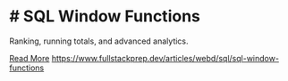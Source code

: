 # # SQL Window Functions

Ranking, running totals, and advanced analytics.

[Read More](https://www.fullstackprep.dev/articles/webd/sql/sql-window-functions) https://www.fullstackprep.dev/articles/webd/sql/sql-window-functions